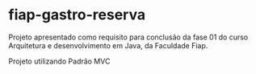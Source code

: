 # fiap-gastro-reserva
Projeto apresentado como requisito para conclusão da fase 01 do curso Arquitetura e desenvolvimento em Java, da Faculdade Fiap.    


Projeto utilizando Padrão MVC
